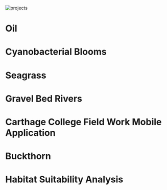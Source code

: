 ![projects](https://peterwhitman.github.io/images/cyan.png)

# Oil

# Cyanobacterial Blooms 

# Seagrass 

# Gravel Bed Rivers

# Carthage College Field Work Mobile Application

# Buckthorn

# Habitat Suitability Analysis 
